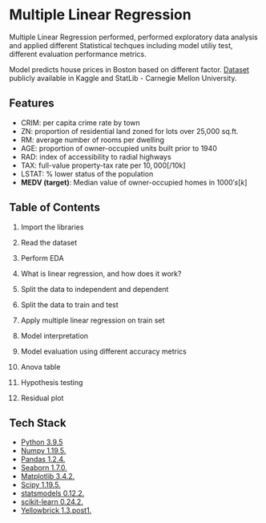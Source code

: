 
# Multiple Linear Regression

Multiple Linear Regression performed, performed exploratory data
 analysis and applied different Statistical techques including 
 model utiliy test, different evaluation performance metrics.
 
 Model predicts house prices in Boston based on different factor. 
 [Dataset](https://www.kaggle.com/fedesoriano/the-boston-houseprice-data) publicly available in Kaggle and StatLib - Carnegie 
 Mellon University. 



## Features 

- CRIM: per capita crime rate by town
- ZN: proportion of residential land zoned for lots over 25,000 sq.ft.
- RM: average number of rooms per dwelling
- AGE: proportion of owner-occupied units built prior to 1940
- RAD: index of accessibility to radial highways
- TAX: full-value property-tax rate per $10,000 [$/10k]
- LSTAT: % lower status of the population
- **MEDV (target)**: Median value of owner-occupied homes in $1000's [k$]

  
## Table of Contents

1. Import the libraries

2. Read the dataset

3. Perform EDA

4. What is linear regression, and how does it work?

5. Split the data to independent and dependent

6. Split the data to train and test

7. Apply multiple linear regression on train set

8. Model interpretation

9. Model evaluation using different accuracy metrics

10. Anova table

11. Hypothesis testing
 
12. Residual plot

  
## Tech Stack

 - [Python 3.9.5](https://www.python.org/)
 - [Numpy 1.19.5.](https://numpy.org/)
 - [Pandas 1.2.4.](https://pandas.pydata.org/)
 - [Seaborn 1.7.0.](https://seaborn.pydata.org/)
 - [Matplotlib 3.4.2.](https://matplotlib.org/)
 - [Scipy  1.19.5.](https://www.scipy.org/)
 - [statsmodels  0.12.2.](https://www.statsmodels.org/stable/index.html)
 - [scikit-learn 0.24.2.](https://scikit-learn.org/stable/)
 - [Yellowbrick 1.3.post1.](https://www.scikit-yb.org/en/latest/)

 

  
